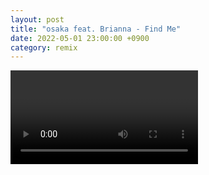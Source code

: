 ```yaml
---
layout: post
title: "osaka feat. Brianna - Find Me"
date: 2022-05-01 23:00:00 +0900
category: remix
---
```


<div class="video-container">
    <video id="player" class="video-js vjs-default-skin vjs-big-play-centered" data-json="/public/json/remix/osaka feat. Brianna - Find Me.json"></video>
</div>